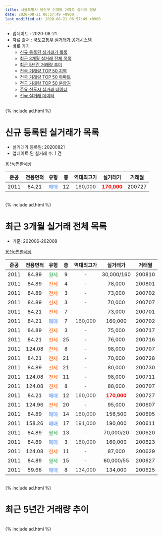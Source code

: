 ```yaml
---
title: 서울특별시 용산구 신계동 아파트 실거래 정보
date: 2020-08-21 06:57:49 +0900
last_modified_at: 2020-08-21 06:57:49 +0900
---
```


* 업데이트 : 2020-08-21
* 자료 출처 : [국토교통부 실거래가 공개시스템](http://rt.molit.go.kr)
* 바로 가기
    * [신규 등록된 실거래가 목록](#신규-등록된-실거래가-목록)
    * [최근 3개월 실거래 전체 목록](#최근-3개월-실거래-전체-목록)
    * [최근 5년간 거래량 추이](#최근-5년간-거래량-추이)
    * [전국 거래량 TOP 50 지역](https://inasie.github.io/apt-trade-info/최근-3개월-전국에서-가장-거래가-많이-발생한-지역)
    * [전국 거래량 TOP 50 아파트](https://inasie.github.io/apt-trade-info/최근-3개월-전국에서-가장-거래가-많이-발생한-아파트)
    * [전국 거래량 TOP 50 분양권](https://inasie.github.io/apt-trade-info/최근-3개월-전국에서-가장-거래가-많이-발생한-분양권)
    * [주요 신도시 실거래 데이터](https://inasie.github.io/apt-trade-info/주요-신도시)
    * [전국 실거래 데이터](https://inasie.github.io/apt-trade-info/전국)
<br>
{% include ad.html %}
<br>

# 신규 등록된 실거래가 목록
* 실거래가 등록일: 20200821
* 업데이트 된 실거래 수: 1 건


[용산e편한세상](https://search.naver.com/search.naver?query=%EC%84%9C%EC%9A%B8%ED%8A%B9%EB%B3%84%EC%8B%9C+%EC%9A%A9%EC%82%B0%EA%B5%AC+%EC%8B%A0%EA%B3%84%EB%8F%99+%EC%9A%A9%EC%82%B0e%ED%8E%B8%ED%95%9C%EC%84%B8%EC%83%81)

|준공|전용면적|유형|층|역대최고가|실거래가|거래월|
|:---:|:---:|:---:|:---:|:---:|:---:|:---:|
|2011|84.21|<span style="color:#4285f3">매매</span>|12|<span style="color:#444444">160,000</span>|<b><span style="color:#ff0000">170,000</span></b>|200727|


<br>
{% include ad.html %}
<br>

# 최근 3개월 실거래 전체 목록
* 기준: 202006-202008


[용산e편한세상](https://search.naver.com/search.naver?query=%EC%84%9C%EC%9A%B8%ED%8A%B9%EB%B3%84%EC%8B%9C+%EC%9A%A9%EC%82%B0%EA%B5%AC+%EC%8B%A0%EA%B3%84%EB%8F%99+%EC%9A%A9%EC%82%B0e%ED%8E%B8%ED%95%9C%EC%84%B8%EC%83%81)

|준공|전용면적|유형|층|역대최고가|실거래가|거래월|
|:---:|:---:|:---:|:---:|:---:|:---:|:---:|
|2011|84.89|<span style="color:#34a853">월세</span>|9|<span style="color:#444444">-</span>|30,000/160|200810|
|2011|84.89|<span style="color:#ff5a00">전세</span>|4|<span style="color:#444444">-</span>|78,000|200801|
|2011|84.89|<span style="color:#ff5a00">전세</span>|3|<span style="color:#444444">-</span>|73,000|200702|
|2011|84.89|<span style="color:#ff5a00">전세</span>|3|<span style="color:#444444">-</span>|70,000|200707|
|2011|84.21|<span style="color:#ff5a00">전세</span>|7|<span style="color:#444444">-</span>|73,000|200701|
|2011|84.21|<span style="color:#4285f3">매매</span>|7|<span style="color:#444444">160,000</span>|160,000|200702|
|2011|84.89|<span style="color:#ff5a00">전세</span>|3|<span style="color:#444444">-</span>|75,000|200717|
|2011|84.21|<span style="color:#ff5a00">전세</span>|25|<span style="color:#444444">-</span>|76,000|200716|
|2011|124.08|<span style="color:#ff5a00">전세</span>|8|<span style="color:#444444">-</span>|98,000|200707|
|2011|84.21|<span style="color:#ff5a00">전세</span>|21|<span style="color:#444444">-</span>|70,000|200728|
|2011|84.89|<span style="color:#ff5a00">전세</span>|21|<span style="color:#444444">-</span>|80,000|200730|
|2011|124.08|<span style="color:#ff5a00">전세</span>|11|<span style="color:#444444">-</span>|98,000|200711|
|2011|124.08|<span style="color:#ff5a00">전세</span>|8|<span style="color:#444444">-</span>|88,000|200707|
|2011|84.21|<span style="color:#4285f3">매매</span>|12|<span style="color:#444444">160,000</span>|<b><span style="color:#ff0000">170,000</span></b>|200727|
|2011|124.96|<span style="color:#ff5a00">전세</span>|20|<span style="color:#444444">-</span>|95,000|200607|
|2011|84.89|<span style="color:#4285f3">매매</span>|14|<span style="color:#444444">160,000</span>|156,500|200605|
|2011|158.26|<span style="color:#4285f3">매매</span>|17|<span style="color:#444444">191,000</span>|190,000|200611|
|2011|84.89|<span style="color:#34a853">월세</span>|13|<span style="color:#444444">-</span>|70,000/20|200620|
|2011|84.89|<span style="color:#4285f3">매매</span>|3|<span style="color:#444444">160,000</span>|160,000|200623|
|2011|124.08|<span style="color:#ff5a00">전세</span>|11|<span style="color:#444444">-</span>|87,000|200629|
|2011|84.89|<span style="color:#34a853">월세</span>|15|<span style="color:#444444">-</span>|60,000/55|200627|
|2011|59.66|<span style="color:#4285f3">매매</span>|8|<span style="color:#444444">134,000</span>|134,000|200625|


<br>
{% include ad.html %}
<br>

# 최근 5년간 거래량 추이


<div style="width:100%;">
    <canvas id="deal_progress" height="200"></canvas>
</div>

<script>
new Chart(document.getElementById("deal_progress"), {
    type: 'line',
    data: {
        labels: ['201508','201509','201510','201511','201512','201601','201602','201603','201604','201605','201606','201607','201608','201609','201610','201611','201612','201701','201702','201703','201704','201705','201706','201707','201708','201709','201710','201711','201712','201801','201802','201803','201804','201805','201806','201807','201808','201809','201810','201811','201812','201901','201902','201903','201904','201905','201906','201907','201908','201909','201910','201911','201912','202001','202002','202003','202004','202005','202006','202007','202008'],
        datasets: [{
            label: '매매',
            pointRadius: 1,
            data: [1, 3, 9, 4, 3, 2, 1, 7, 7, 8, 13, 7, 6, 5, 9, 6, 3, 5, 3, 3, 9, 23, 14, 4, 1, 4, 6, 8, 9, 11, 2, 6, 2, 2, 0, 8, 2, 2, 0, 4, 1, 0, 0, 0, 0, 3, 4, 9, 4, 2, 9, 5, 1, 1, 0, 1, 0, 3, 4, 2, 0],
            borderColor: "rgba(255, 201, 14, 1)",
            backgroundColor: "rgba(255, 201, 14, 0.5)",
            fill: false,
            lineTension: 0
        },{
            label: '전월세',
            pointRadius: 1,
            data: [8, 2, 3, 4, 5, 4, 4, 7, 5, 5, 3, 6, 12, 5, 5, 4, 9, 10, 22, 19, 11, 8, 12, 12, 8, 8, 7, 5, 9, 16, 2, 10, 8, 6, 7, 9, 7, 3, 10, 6, 12, 16, 16, 7, 13, 16, 13, 10, 11, 10, 5, 12, 7, 10, 11, 7, 9, 11, 4, 10, 2],
            borderColor: "rgba(0, 141, 185, 1)",
            backgroundColor: "rgba(0, 141, 185, 0.5)",
            fill: false,
            lineTension: 0
        }
        ]
    },
    options: {
        responsive: true,
        title: {
            display: false
        },
        tooltips: {
            mode: 'index',
            intersect: false
        },
        hover: {
            mode: 'nearest',
            intersect: true
        },
        scales: {
            xAxes: [{
                display: true,
                scaleLabel: {
                    display: true,
                    labelString: '년/월'
                }
            }],
            yAxes: [{
                display: true,
                ticks: {
                    suggestedMin: 0,
                },
                scaleLabel: {
                    display: true,
                    labelString: '실거래 수'
                }
            }]
        }
    }
});

</script>


<br>
{% include ad.html %}
<br>

